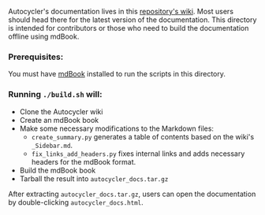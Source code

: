 Autocycler's documentation lives in this [repository's wiki](https://github.com/rrwick/Autocycler/wiki). Most users should head there for the latest version of the documentation. This directory is intended for contributors or those who need to build the documentation offline using mdBook.

### Prerequisites:
You must have [mdBook](https://rust-lang.github.io/mdBook/) installed to run the scripts in this directory.

### Running `./build.sh` will:
* Clone the Autocycler wiki
* Create an mdBook book
* Make some necessary modifications to the Markdown files:
  - `create_summary.py` generates a table of contents based on the wiki's `_Sidebar.md`.
  - `fix_links_add_headers.py` fixes internal links and adds necessary headers for the mdBook format.
* Build the mdBook book
* Tarball the result into `autocycler_docs.tar.gz`

After extracting `autocycler_docs.tar.gz`, users can open the documentation by double-clicking `autocycler_docs.html`.
